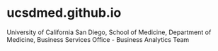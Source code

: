 # ucsdmed.github.io
University of California San Diego, School of Medicine, Department of Medicine, Business Services Office - Business Analytics Team

